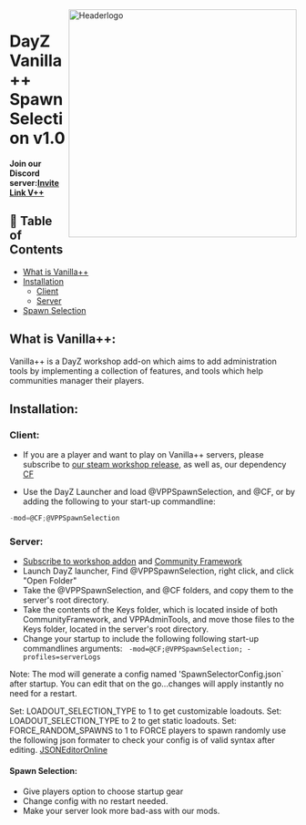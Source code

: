 
<img src="https://i.imgur.com/sVQhjLd.jpg" align="right" alt="Headerlogo" height="auto" width="400px">

# DayZ Vanilla++ Spawn Selection v1.0

**Join our Discord server:[Invite Link V++](https://discord.gg/pb27wYh)**

## 🚩 Table of Contents
- [What is Vanilla++](#what-is-vanilla)
- [Installation](#installation)
	- [Client](#client)
	- [Server](#server)
- [Spawn Selection](#spawn-selection)

## What is Vanilla++:

Vanilla++ is a DayZ workshop add-on which aims to add administration tools by implementing a collection of features, and tools which help communities manager their players.

## Installation:

### Client:

- If you are a player and want to play on Vanilla++ servers, please subscribe to [our steam workshop release](https://steamcommunity.com/sharedfiles/filedetails/?id=1578593068), as well as,  our dependency [CF](https://steamcommunity.com/workshop/filedetails/?id=1559212036)

- Use the DayZ Launcher and load @VPPSpawnSelection, and @CF, or by adding the following to your start-up commandline:
```c
-mod=@CF;@VPPSpawnSelection
```

### Server:
- [Subscribe to workshop addon](https://steamcommunity.com/sharedfiles/filedetails/?id=1578593068) and [Community Framework](https://steamcommunity.com/workshop/filedetails/?id=1559212036)
- Launch DayZ launcher, Find @VPPSpawnSelection, right click, and click "Open Folder"
- Take the @VPPSpawnSelection, and @CF folders, and copy them to the server's root directory.
- Take the contents of the Keys folder, which is located inside of both CommunityFramework, and VPPAdminTools, and move those files to the Keys folder, located in the server's root directory.
- Change your startup to include the following following start-up commandlines arguments:
``` -mod=@CF;@VPPSpawnSelection; -profiles=serverLogs```

Note: The mod will generate a config named 'SpawnSelectorConfig.json` after startup. You can edit that on the go...changes will apply instantly no need for a restart.

Set: LOADOUT_SELECTION_TYPE to 1 to get customizable loadouts.
Set: LOADOUT_SELECTION_TYPE to 2 to get static loadouts.
Set: FORCE_RANDOM_SPAWNS to 1 to FORCE players to spawn randomly
use the following json formater to check your config is of valid syntax after editing. [JSONEditorOnline](https://jsoneditoronline.org/)

#### Spawn Selection:
 - Give players option to choose startup gear
 - Change config with no restart needed.
 - Make your server look more bad-ass with our mods.
